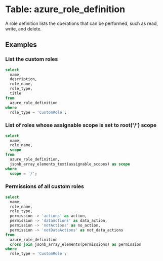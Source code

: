 # Table: azure_role_definition

A role definition lists the operations that can be performed, such as read, write, and delete.

## Examples

### List the custom roles

```sql
select
  name,
  description,
  role_name,
  role_type,
  title
from
  azure_role_definition
where
  role_type = 'CustomRole';
```


### List of roles whose assignable scope is set to root('/') scope

```sql
select
  name,
  role_name,
  scope
from
  azure_role_definition,
  jsonb_array_elements_text(assignable_scopes) as scope
where
  scope = '/';
```


### Permissions of all custom roles

```sql
select
  name,
  role_name,
  role_type,
  permission -> 'actions' as action,
  permission -> 'dataActions' as data_action,
  permission -> 'notActions' as no_action,
  permission -> 'notDataActions' as not_data_actions
from
  azure_role_definition
  cross join jsonb_array_elements(permissions) as permission
where
  role_type = 'CustomRole';
```
